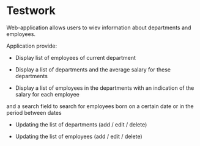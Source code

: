 # Testwork
Web-application allows users to wiev information about departments and employees.

Application provide:<br>
- Display list of employees of current department

- Display a list of departments and the average salary for these departments

- Display a list of employees in the departments with an indication of the salary for each employee 

and a search field to search for employees born on a certain date or in the period between dates

- Updating the list of departments (add / edit / delete)

- Updating the list of employees (add / edit / delete)

